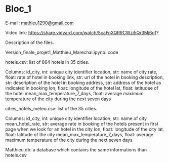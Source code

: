 # Bloc_1

E-mail: mathieu1290@gmail.com

Video link: https://share.vidyard.com/watch/5caFnXQR9CWzi5Qr3Mj6qf?

Description of the files.

Version_finale_projet1_Matthieu_Marechal.ipynb: code

hotels.csv: list of 864 hotels in 35 cities. 

Columns: id_city, int: unique city identifier location, str: name of city rate, float: rate of hotel in booking link, str: url of the hotel in booking description, str: description of the hotel in booking address, str: address of the hotel as indicated in booking lon, float: longitude of the hotel lat, float: latitudee of the hotel mean_max_temperature_7_days, float: average maximum temperature of the city during the next seven days

cities_hotels_meteo.csv: list of the 35 cities. 

Columns: id_city, int: unique city identifier location, str: name of city mean_hotel_rate, str: average rate in booking of the hotels present in first page when we look for an hotel in the city lon, float: longitude of the city lat, float: latitude of the city mean_max_temperature_7_days, float: average maximum temperature of the city during the next seven days

Matthieu.db: a database which contains the same informations than hotels.csv
